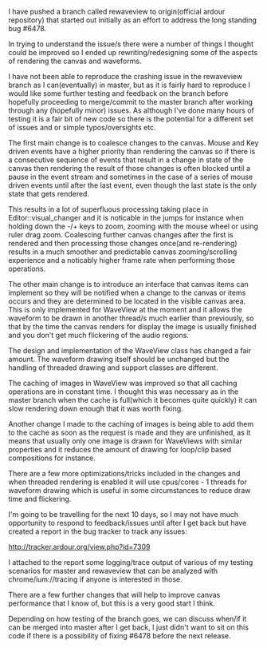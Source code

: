 I have pushed a branch called rewaveview to origin(official ardour repository)
that started out initially as an effort to address the long standing bug #6478.

In trying to understand the issue/s there were a number of things I thought
could be improved so I ended up rewriting/redesigning some of the aspects of
rendering the canvas and waveforms.

I have not been able to reproduce the crashing issue in the rewaveview branch
as I can(eventually) in master, but as it is fairly hard to reproduce I would
like some further testing and feedback on the branch before hopefully
proceeding to merge/commit to the master branch after working through any
(hopefully minor) issues. As although I've done many hours of testing it is a
fair bit of new code so there is the potential for a different set of issues
and or simple typos/oversights etc.

The first main change is to coalesce changes to the canvas. Mouse and Key
driven events have a higher priority than rendering the canvas so if there is a
consecutive sequence of events that result in a change in state of the canvas
then rendering the result of those changes is often blocked until a pause in
the event stream and sometimes in the case of a series of mouse driven events
until after the last event, even though the last state is the only state that
gets rendered.

This results in a lot of superfluous processing taking place in
Editor::visual_changer and it is noticable in the jumps for instance when
holding down the -/+ keys to zoom, zooming with the mouse wheel or using ruler
drag zoom. Coalescing further canvas changes after the first is rendered and
then processing those changes once(and re-rendering) results in a much smoother
and predictable canvas zooming/scrolling experience and a noticably higher
frame rate when performing those operations.

The other main change is to introduce an interface that canvas items can
implement so they will be notified when a change to the canvas or items occurs
and they are determined to be located in the visible canvas area. This is only
implemented for WaveView at the moment and it allows the waveform to be drawn
in another thread/s much earlier than previously, so that by the time the
canvas renders for display the image is usually finished and you don't get
much flickering of the audio regions.

The design and implementation of the WaveView class has changed a fair amount.
The waveform drawing itself should be unchanged but the handling of threaded
drawing and support classes are different.

The caching of images in WaveView was improved so that all caching operations
are in constant time. I thought this was necessary as in the master branch when
the cache is full(which it becomes quite quickly) it can slow rendering down
enough that it was worth fixing.

Another change I made to the caching of images is being able to add them to the
cache as soon as the request is made and they are unfinished, as it means that
usually only one image is drawn for WaveViews with similar properties and
it reduces the amount of drawing for loop/clip based compositions for instance.

There are a few more optimizations/tricks included in the changes and when
threaded rendering is enabled it will use cpus/cores - 1 threads for waveform
drawing which is useful in some circumstances to reduce draw time and
flickering.

I'm going to be travelling for the next 10 days, so I may not have much
opportunity to respond to feedback/issues until after I get back but have
created a report in the bug tracker to track any issues:

http://tracker.ardour.org/view.php?id=7309

I attached to the report some logging/trace output of various of my testing
scenarios for master and rewaveview that can be analyzed with
chrome/ium://tracing if anyone is interested in those.

There are a few further changes that will help to improve canvas performance
that I know of, but this is a very good start I think.

Depending on how testing of the branch goes, we can discuss when/if it can be
merged into master after I get back, I just didn't want to sit on this code if
there is a possibility of fixing #6478 before the next release.
